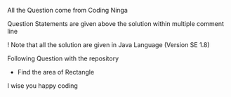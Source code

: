 All the Question come from Coding Ninga

Question Statements are given above the solution within multiple comment line 

! Note that all the solution are given in Java Language (Version SE 1.8)

Following Question with the repository 

* Find the area of Rectangle 


I wise you happy coding 